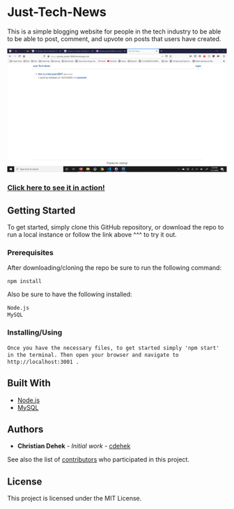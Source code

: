 # Just-Tech-News


This is a simple blogging website for people in the tech industry to be able to be able to post, comment, and upvote on posts that users have created.

![img](https://github.com/cdehek/just-tech-news/blob/main/assets/demopic.PNG)

<a href="https://spooky-pirate-99869.herokuapp.com/login">

### Click here to see it in action!</a>

## Getting Started

To get started, simply clone this GitHub repository, or download the repo to run a local instance or follow the link above ^^^ to try it out.



### Prerequisites

After downloading/cloning the repo be sure to run the following command:

```
npm install
```

Also be sure to have the following installed: 

```
Node.js
MySQL
```

### Installing/Using
```
Once you have the necessary files, to get started simply 'npm start' in the terminal. Then open your browser and navigate to http://localhost:3001 .

```


## Built With
* [Node.js](https://nodejs.org/en/)
* [MySQL](https://www.mysql.com/)

## Authors

* **Christian Dehek** - *Initial work* - [cdehek](https://github.com/cdehek)

See also the list of [contributors](https://github.com/cdehek/e-commerce-backend/contributors) who participated in this project.

## License

This project is licensed under the MIT License.
